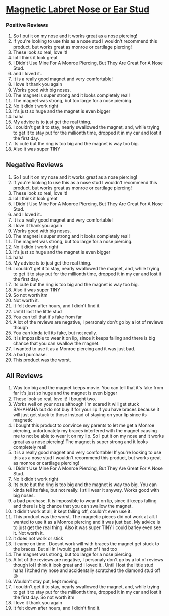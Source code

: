 # [Magnetic Labret Nose or Ear Stud](https://products.checkmycream.com/products/Magnetic-Labret-Nose-or-Ear-Stud.html)

### Positive Reviews

<ol>
      <li>So I put it on my nose and it works great as a nose piercing!</li>
      <li>If you&#x27;re looking to use this as a nose stud I wouldn&#x27;t recommend this product, but works great as monroe or cartilage piercing!</li>
      <li>These look so real, love it!</li>
      <li>lol I think it look great</li>
      <li>I Didn&#x27;t Use Mine For A Monroe Piercing, But They Are Great For A Nose Stud.</li>
      <li>and I loved it..</li>
      <li>It is a really good magnet and very comfortable!</li>
      <li>I love it thank you again</li>
      <li>Works good with big noses.</li>
      <li>The magnet is super strong and it looks completely real!</li>
      <li>The magnet was strong, but too large for a nose piercing.</li>
      <li>No it didn&#x27;t work right</li>
      <li>it&#x27;s just so huge and the magnet is even bigger</li>
      <li>haha</li>
      <li>My advice is to just get the real thing.</li>
      <li>I couldn&#x27;t get it to stay, nearly swallowed the magnet, and, while trying to get it to stay put for the millionth time, dropped it in my car and lost it the first day.</li>
      <li>Its cute but the ring is too big and the magnet is way too big.</li>
      <li>Also it was super TINY</li>
</ol>


<h2>Negative Reviews</h2>
<ol>
<li> So I put it on my nose and it works great as a nose piercing!</li>
<li> If you&#x27;re looking to use this as a nose stud I wouldn&#x27;t recommend this product, but works great as monroe or cartilage piercing!</li>
<li> These look so real, love it!</li>
<li> lol I think it look great</li>
<li> I Didn&#x27;t Use Mine For A Monroe Piercing, But They Are Great For A Nose Stud.</li>
<li> and I loved it..</li>
<li> It is a really good magnet and very comfortable!</li>
<li> I love it thank you again</li>
<li> Works good with big noses.</li>
<li> The magnet is super strong and it looks completely real!</li>
<li> The magnet was strong, but too large for a nose piercing.</li>
<li> No it didn&#x27;t work right</li>
<li> it&#x27;s just so huge and the magnet is even bigger</li>
<li> haha</li>
<li> My advice is to just get the real thing.</li>
<li> I couldn&#x27;t get it to stay, nearly swallowed the magnet, and, while trying to get it to stay put for the millionth time, dropped it in my car and lost it the first day.</li>
<li> Its cute but the ring is too big and the magnet is way too big.</li>
<li> Also it was super TINY</li>
<li> So not worth itm</li>
<li> Not worth it.</li>
<li> It felt down after hours, and I didn&#x27;t find it.</li>
<li> Until I lost the little stud</li>
<li> You can tell that it&#x27;s fake from far</li>
<li> A lot of the reviews are negative, I personaly don&#x27;t go by a lot of reviews though</li>
<li> You can kinda tell its fake, but not really.</li>
<li> It is impossible to wear it on lip, since it keeps falling and there is big chance that you can swallow the magnet.</li>
<li> I wanted to use it as a Monroe piercing and it was just bad.</li>
<li> a bad purchase.</li>
<li> This product was the worst.</li>
</ol>

<h2>All Reviews</h2>

<ol>
    <li> Way too big and the magnet keeps movie. You can tell that it&#x27;s fake from far it&#x27;s just so huge and the magnet is even bigger</li>
    <li> These look so real, love it! I bought two.</li>
    <li> Works well on your nose although I&#x27;m scared it will get stuck BAHAHAHA but do not buy if for your lip if you have braces because it will just get stuck to those instead of staying on your lip since its magnetic</li>
    <li> I bought this product to convince my parents to let me get a Monroe piercing, unfortunately my braces interfered with the magnet causing me to not be able to wear it on my lip. So I put it on my nose and it works great as a nose piercing! The magnet is super strong and it looks completely real!</li>
    <li> It is a really good magnet and very comfortable! If you&#x27;re looking to use this as a nose stud I wouldn&#x27;t recommend this product, but works great as monroe or cartilage piercing!</li>
    <li> I Didn&#x27;t Use Mine For A Monroe Piercing, But They Are Great For A Nose Stud.</li>
    <li> No it didn&#x27;t work right</li>
    <li> Its cute but the ring is too big and the magnet is way too big. You can kinda tell its fake, but not really. I still wear it anyway. Works good with big noses.</li>
    <li> a bad purchase. It is impossible to wear it on lip, since it keeps falling and there is big chance that you can swallow the magnet.</li>
    <li> It didn&#x27;t work at all, it kept falling off, couldn&#x27;t even use it.</li>
    <li> This product was the worst. The magnetic pieces did not work at all. I wanted to use it as a Monroe piercing and it was just bad. My advice is to just get the real thing. Also it was super TINY i could barley even see it. Not worth it.</li>
    <li> it does not work or stick</li>
    <li> It came on time . Doesnt work will with braces the magnet get stuck to the braces. But all in I would get again of I had too</li>
    <li> The magnet was strong, but too large for a nose piercing.</li>
    <li> A lot of the reviews are negative, I personaly don&#x27;t go by a lot of reviews though lol I think it look great and I loved it.. Until I lost the little stud haha I itched my nose and accidentally scratched the diamond stud off 😛</li>
    <li> Wouldn&#x27;t stay put, kept moving.</li>
    <li> I couldn&#x27;t get it to stay, nearly swallowed the magnet, and, while trying to get it to stay put for the millionth time, dropped it in my car and lost it the first day. So not worth itm</li>
    <li> I love it thank you again</li>
    <li> It felt down after hours, and I didn&#x27;t find it.</li>
</ol>




